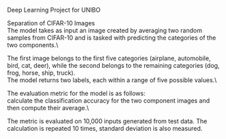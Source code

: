 Deep Learning Project for UNIBO

Separation of CIFAR-10 Images\
The model takes as input an image created by averaging two random samples from CIFAR-10 and is tasked with predicting the categories of the two components.\

The first image belongs to the first five categories (airplane, automobile, bird, cat, deer), while the second belongs to the remaining categories (dog, frog, horse, ship, truck).\
The model returns two labels, each within a range of five possible values.\

The evaluation metric for the model is as follows: \
calculate the classification accuracy for the two component images and then compute their average.\

The metric is evaluated on 10,000 inputs generated from test data. The calculation is repeated 10 times, standard deviation is also measured.

